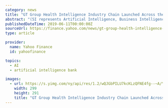 ```yaml
---
category: news
title: "GT Group Health Intelligence Industry Chain Launched Across the Globe"
abstract: "(5I represents Artificial Intelligence, Business Intelligence ... it is also the first listed insurance company among 68 insurance companies in Thailand. GT Bank and GT Asset Management, together with VISA, MasterCard and UnionPay, have come together ..."
publishedDateTime: 2019-06-11T00:00:00Z
sourceUrl: https://finance.yahoo.com/news/gt-group-health-intelligence-industry-141000047.html
type: article

provider:
  name: Yahoo Finance
  id: yahoofinance

topics:
  - AI
  - artificial intelligence bank

images:
  - url: https://s.yimg.com/ny/api/res/1.2/wQJGbPILU7kcKLzQFNE4fg--~A/YXBwaWQ9aGlnaGxhbmRlcjtzbT0xO3c9MzAwO2g9MjkxO2lsPXBsYW5l/https://www.accesswire.com/users/newswire/images/548412/77bd8663-38fc-42bf-9c6e-e0ac68a61ac9.png.cf.jpg
    width: 299
    height: 291
    title: "GT Group Health Intelligence Industry Chain Launched Across the Globe"
---
```

